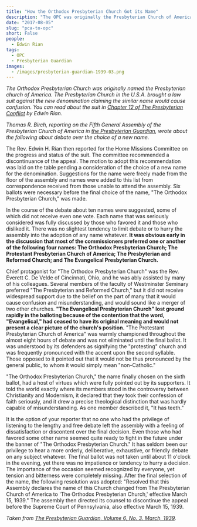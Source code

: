 ```yaml
---
title: "How the Orthodox Presbyterian Church Got its Name"
description: "The OPC was originally the Presbyterian Church of America. Here's how it got a new name after 3 years."
date: "2017-08-05"
slug: "pca-to-opc"
short: False
people:
  - Edwin Rian
tags:
  - OPC
  - Presbyterian Guardian
images:
  - /images/presbyterian-guardian-1939-03.png
---
```


_The Orthodox Presbyterian Church was originally named the Presbyterian church of America. The Presbyterian Church in the U.S.A. brought a law suit against the new denomination claiming the similar name would cause confusion. You can read about the suit in [Chapter 12 of The Presbyterian Conflict](http://opc.org/books/conflict/ch12.html) by Edwin Rian._

_Thomas R. Birch, reporting on the Fifth General Assembly of the Presbyterian Church of America in [the Presbyterian Guardian](https://www.opc.org/guardian.html), wrote about the following about debate over the choice of a new name._

The Rev. Edwin H. Rian then reported for the Home Missions Committee on the progress and status of the suit. The committee recommended a discontinuance of the appeal. The motion to adopt this recommendation was laid on the table pending a consideration of the choice of a new name for the denomination. Suggestions for the name were freely made from the floor of the assembly and names were added to this list from correspondence received from those unable to attend the assembly. Six ballots were necessary before the final choice of the name, "The Orthodox Presbyterian Church," was made.

In the course of the debate about ten names were suggested, some of which did not receive even one vote. Each name that was seriously considered was fully discussed by those who favored it and those who disliked it. There was no slightest tendency to limit debate or to hurry the assembly into the adoption of any name whatever. __It was obvious early in the discussion that most of the commissioners preferred one or another of the following four names: The Orthodox Presbyterian Church; The Protestant Presbyterian Church of America; The Presbyterian and Reformed Church; and The Evangelical Presbyterian Church.__

Chief protagonist for "The Orthodox Presbyterian Church" was the Rev. Everett C. De Velde of Cincinnati, Ohio, and he was ably assisted by many of his colleagues. Several members of the faculty of Westminster Seminary preferred "The Presbyterian and Reformed Church," but it did not receive widespread support due to the belief on the part of many that it would cause confusion and misunderstanding, and would sound like a merger of two other churches. __"The Evangelical Presbyterian Church" lost ground rapidly in the balloting because of the contention that the word, "Evangelical," had ceased to have its original meaning and would not present a clear picture of the church's position.__ "The Protestant Presbyterian Church of America" was warmly championed throughout the almost eight hours of debate and was not eliminated until the final ballot. It was understood by its defenders as signifying the "protesting" church and was frequently pronounced with the accent upon the second syllable. Those opposed to it pointed out that it would not be thus pronounced by the general public, to whom it would simply mean "non-Catholic."

"The Orthodox Presbyterian Church," the name finally chosen on the sixth ballot, had a host of virtues which were fully pointed out by its supporters. It told the world exactly where its members stood in the controversy between Christianity and Modernism, it declared that they took their confession of faith seriously, and it drew a precise theological distinction that was hardly capable of misunderstanding. As one member described it, "It has teeth."

It is the option of your reporter that no one who had the privilege of listening to the lengthy and free debate left the assembly with a feeling of dissatisfaction or discontent over the final decision. Even those who had favored some other name seemed quite ready to fight in the future under the banner of "The Orthodox Presbyterian Church." It has seldom been our privilege to hear a more orderly, deliberative, exhaustive, or friendly debate on any subject whatever. The final ballot was not taken until about 11 o'clock in the evening, yet there was no impatience or tendency to hurry a decision. The importance of the occasion seemed recognized by everyone, yet tension and bitterness were completely missing. After the final selection of the name, the following resolution was adopted: "Resolved that this Assembly declares the name of this Church changed from The Presbyterian Church of America to 'The Orthodox Presbyterian Church,' effective March 15, 1939." The assembly then directed its counsel to discontinue the appeal before the Supreme Court of Pennsylvania, also effective March 15, 1939.

<em>Taken from [The Presbyterian Guardian, Volume 6, No. 3. March, 1939](https://www.opc.org/cfh/guardian/Volume_6/1939-03.pdf).</em>